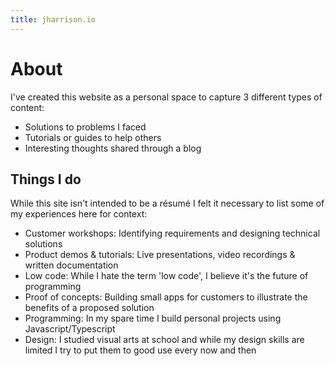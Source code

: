 ```yaml
---
title: jharrison.io
---
```


# About

I've created this website as a personal space to capture 3 different types of content:
- Solutions to problems I faced
- Tutorials or guides to help others
- Interesting thoughts shared through a blog


## Things I do
While this site isn't intended to be a résumé I felt it necessary to list some of my experiences here for context:  
 - Customer workshops:  Identifying requirements and designing technical solutions
 - Product demos & tutorials: Live presentations, video recordings & written documentation 
 - Low code: While I hate the term 'low code', I believe it's the future of programming
 - Proof of concepts: Building small apps for customers to illustrate the benefits of a proposed solution 
 - Programming: In my spare time I build personal projects using Javascript/Typescript
 - Design: I studied visual arts at school and while my design skills are limited I try to put them to good use every now and then


